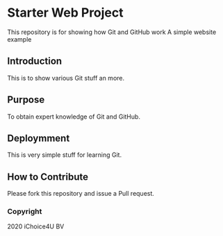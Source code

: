 # Starter Web Project

This repository is for showing how Git and GitHub work
A simple website example

## Introduction

This is to show various Git stuff an more.

## Purpose

To obtain expert knowledge of Git and GitHub.

## Deploymment

This is very simple stuff for learning Git.

## How to Contribute

Please fork this repository and issue a Pull request.

### Copyright

2020 iChoice4U BV